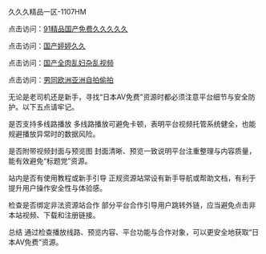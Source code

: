 久久久精品一区-1107HM

点击访问：<a href="https://heiliaowzu4ur.pages.dev">91精品国产免费久久久久久</a>

点击访问：<a href="https://heiliao2dmwwy.pages.dev">国产婷婷久久</a>

点击访问：<a href="https://heiliao2dmwwy.pages.dev">国产全肉乱妇杂乱视频</a>

点击访问：<a href="https://heiliaoga6s9v.pages.dev">男同欧洲亚洲自拍偷拍</a>

无论是老司机还是新手，寻找“日本AV免费”资源时都必须注意平台细节与安全防护。以下五点请牢记。

是否支持多线路播放
多线路播放可避免卡顿，表明平台视频托管系统健全，也能规避播放异常时的数据风险。

是否附带视频封面与预览图
封面清晰、预览一致说明平台注重整理与内容质量，能有效避免“标题党”资源。

站内是否有使用教程或新手引导
正规资源站常设有新手导航或帮助文档，有利于提升用户操作安全性与体验感。

检查是否绑定非法资源站合作
部分平台合作引导用户跳转外链，应当避免点击非本站视频、下载和注册链接。

总结
通过检查播放线路、预览内容、平台功能与合作对象，可以更安全地获取“日本AV免费”资源。

<span style="display:none;">[Canonical link]( )</span>
